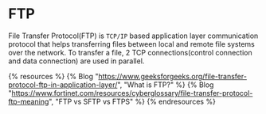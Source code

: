 # FTP

File Transfer Protocol(FTP) is `TCP/IP` based application layer communication protocol that helps transferring files between local and remote file systems over the network. To transfer a file, 2 TCP connections(control connection and data connection) are used in parallel.

{% resources %}
  {% Blog "https://www.geeksforgeeks.org/file-transfer-protocol-ftp-in-application-layer/", "What is FTP?" %}
  {% Blog "https://www.fortinet.com/resources/cyberglossary/file-transfer-protocol-ftp-meaning", "FTP vs SFTP vs FTPS" %}
{% endresources %}